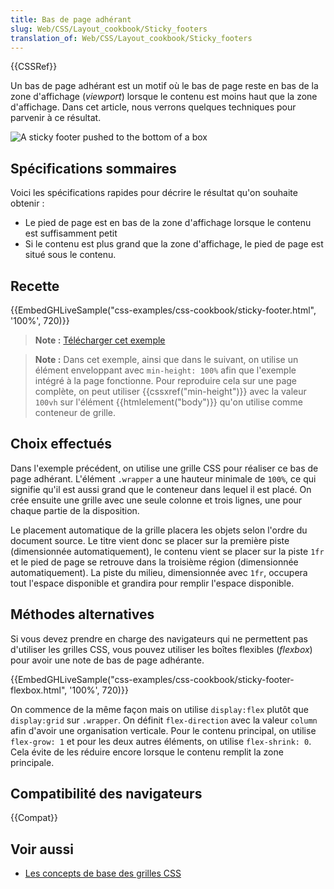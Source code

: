 ```yaml
---
title: Bas de page adhérant
slug: Web/CSS/Layout_cookbook/Sticky_footers
translation_of: Web/CSS/Layout_cookbook/Sticky_footers
---
```


{{CSSRef}}

Un bas de page adhérant est un motif où le bas de page reste en bas de la zone d'affichage (_viewport_) lorsque le contenu est moins haut que la zone d'affichage. Dans cet article, nous verrons quelques techniques pour parvenir à ce résultat.

![A sticky footer pushed to the bottom of a box](cookbook-footer.png)

## Spécifications sommaires

Voici les spécifications rapides pour décrire le résultat qu'on souhaite obtenir :

- Le pied de page est en bas de la zone d'affichage lorsque le contenu est suffisamment petit
- Si le contenu est plus grand que la zone d'affichage, le pied de page est situé sous le contenu.

## Recette

{{EmbedGHLiveSample("css-examples/css-cookbook/sticky-footer.html", '100%', 720)}}

> **Note :** [Télécharger cet exemple](https://github.com/mdn/css-examples/blob/master/css-cookbook/sticky-footer--download.html)

> **Note :** Dans cet exemple, ainsi que dans le suivant, on utilise un élément enveloppant avec `min-height: 100%` afin que l'exemple intégré à la page fonctionne. Pour reproduire cela sur une page complète, on peut utiliser {{cssxref("min-height")}} avec la valeur `100vh` sur l'élément {{htmlelement("body")}} qu'on utilise comme conteneur de grille.

## Choix effectués

Dans l'exemple précédent, on utilise une grille CSS pour réaliser ce bas de page adhérant. L'élément `.wrapper` a une hauteur minimale de `100%`, ce qui signifie qu'il est aussi grand que le conteneur dans lequel il est placé. On crée ensuite une grille avec une seule colonne et trois lignes, une pour chaque partie de la disposition.

Le placement automatique de la grille placera les objets selon l'ordre du document source. Le titre vient donc se placer sur la première piste (dimensionnée automatiquement), le contenu vient se placer sur la piste `1fr` et le pied de page se retrouve dans la troisième région (dimensionnée automatiquement). La piste du milieu, dimensionnée avec `1fr`, occupera tout l'espace disponible et grandira pour remplir l'espace disponible.

## Méthodes alternatives

Si vous devez prendre en charge des navigateurs qui ne permettent pas d'utiliser les grilles CSS, vous pouvez utiliser les boîtes flexibles (_flexbox_) pour avoir une note de bas de page adhérante.

{{EmbedGHLiveSample("css-examples/css-cookbook/sticky-footer-flexbox.html", '100%', 720)}}

On commence de la même façon mais on utilise `display:flex` plutôt que `display:grid` sur `.wrapper`. On définit `flex-direction` avec la valeur `column` afin d'avoir une organisation verticale. Pour le contenu principal, on utilise `flex-grow: 1` et pour les deux autres éléments, on utilise `flex-shrink: 0`. Cela évite de les réduire encore lorsque le contenu remplit la zone principale.

## Compatibilité des navigateurs

{{Compat}}

## Voir aussi

- [Les concepts de base des grilles CSS](/fr/docs/Web/CSS/CSS_Grid_Layout/Basic_Concepts_of_Grid_Layout)
